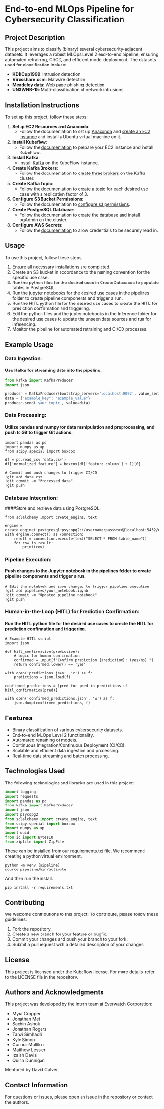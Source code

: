 # End-to-end MLOps Pipeline for Cybersecurity Classification

## Project Description
This project aims to classify (binary) several cybersecurity-adjacent datasets. It leverages a robust MLOps Level 2 end-to-end pipeline, ensuring automated retraining, CI/CD, and efficient model deployment. The datasets used for classification include:
- **KDDCup1999**: Intrusion detection
- **Virusshare.com**: Malware detection
- **Mendeley data**: Web page phishing detection
- **UNSWNB-15**: Multi-classification of network intrusions

## Installation Instructions
To set up this project, follow these steps:

1. **Setup EC2 Resources and Anaconda**:
   - Follow the documentation to set up [Anaconda](https://everwatchsolutions-my.sharepoint.com/personal/kyle_simon_everwatchsolutions_com/_layouts/15/Doc.aspx?sourcedoc={d4b5b174-d832-4649-bd8b-4775bb688c20}&action=edit&wd=target%28AWS%20EC2%20Setup.one%7C4ff51a2b-f919-42fd-8445-e3297aa05de4%2FInstalling%20Anaconda%7C7f1a4c5e-a3ce-499d-a034-1f4737c0200b%2F%29&wdorigin=NavigationUrl) and [create an EC2 instance](https://everwatchsolutions-my.sharepoint.com/personal/kyle_simon_everwatchsolutions_com/_layouts/15/Doc.aspx?sourcedoc={d4b5b174-d832-4649-bd8b-4775bb688c20}&action=edit&wd=target%28AWS%20EC2%20Setup.one%7C4ff51a2b-f919-42fd-8445-e3297aa05de4%2FSetup%20EC2%7C4be75b82-0ab1-4fe2-8f9e-386cc7083dea%2F%29&wdorigin=NavigationUrl) and install a Ubuntu virtual machine on it.
2. **Install Kubeflow**:
   - Follow the [documentation](https://everwatchsolutions-my.sharepoint.com/personal/kyle_simon_everwatchsolutions_com/_layouts/15/Doc.aspx?sourcedoc={d4b5b174-d832-4649-bd8b-4775bb688c20}&action=edit&wd=target%28Kubernetes%20and%20Kubeflow%20setup.one%7C18e14581-c0dd-4732-8512-ca473e8fc054%2FKubernetes%20and%20Kubeflow%20setup%7C77d84f96-8c36-4237-a07e-0de3fc1d329e%2F%29&wdorigin=NavigationUrl) to prepare your EC2 instance and install KubeFlow.
3. **Install Kafka**:
   - Install [Kafka](https://everwatchsolutions-my.sharepoint.com/personal/kyle_simon_everwatchsolutions_com/_layouts/15/Doc.aspx?sourcedoc={d4b5b174-d832-4649-bd8b-4775bb688c20}&action=edit&wd=target%28Kafka%20workflow.one%7C7c1bfa2c-4827-40d0-a0ab-1f4c635637d6%2FInstalling%20Kafka%20on%20Ubuntu%2022.04%7C5681e41b-af31-4873-9e04-9a013924a020%2F%29&wdorigin=NavigationUrl) on the KubeFlow instance.
3. **Create Kafka Brokers**:
   - Follow the documentation to [create three brokers](https://everwatchsolutions-my.sharepoint.com/personal/kyle_simon_everwatchsolutions_com/_layouts/15/Doc.aspx?sourcedoc={d4b5b174-d832-4649-bd8b-4775bb688c20}&action=edit&wd=target%28Kafka%20workflow.one%7C7c1bfa2c-4827-40d0-a0ab-1f4c635637d6%2FInstalling%20Kafka%20on%20Ubuntu%2022.04%7C5681e41b-af31-4873-9e04-9a013924a020%2F%29&wdorigin=NavigationUrl) on the Kafka cluster.
4. **Create Kafka Topic**:
   - Follow the documentation to [create a topic](https://everwatchsolutions-my.sharepoint.com/personal/kyle_simon_everwatchsolutions_com/_layouts/15/Doc.aspx?sourcedoc={d4b5b174-d832-4649-bd8b-4775bb688c20}&action=edit&wd=target%28Kafka%20workflow.one%7C7c1bfa2c-4827-40d0-a0ab-1f4c635637d6%2FCreating%20a%20Topic%20and%20sending%20messages%20in%20Kafka%7C358fd63f-4a78-4059-92a3-23f2ca503968%2F%29&wdorigin=NavigationUrl) for each desired use case with a replication factor of 3.
5. **Configure S3 Bucket Permissions**:
   - Follow the documentation to [configure s3 permissions](https://everwatchsolutions-my.sharepoint.com/personal/kyle_simon_everwatchsolutions_com/_layouts/15/Doc.aspx?sourcedoc={d4b5b174-d832-4649-bd8b-4775bb688c20}&action=edit&wd=target%28Databases.one%7C5ea6a88c-1db6-4e3b-8d85-6a0ce6be28e0%2FS3%20Buckets%20permissions%7Ca79bc9d2-fb3b-4081-a741-4c143ef8a2db%2F%29&wdorigin=NavigationUrl).
6. **Create PostgreSQL Database**:
   - Follow the [documentation](https://everwatchsolutions-my.sharepoint.com/personal/kyle_simon_everwatchsolutions_com/_layouts/15/Doc.aspx?sourcedoc={d4b5b174-d832-4649-bd8b-4775bb688c20}&action=edit&wd=target%28Databases.one%7C5ea6a88c-1db6-4e3b-8d85-6a0ce6be28e0%2FCreating%20PostgreSQL%20Database%7Cb5380621-ab24-493e-bee5-0f0d0efc150b%2F%29&wdorigin=NavigationUrl) to create the database and install pgAdmin on the cluster.
7. **Configure AWS Secrets**:
   - Follow the [documentation](https://everwatchsolutions-my.sharepoint.com/personal/kyle_simon_everwatchsolutions_com/_layouts/15/Doc.aspx?sourcedoc={d4b5b174-d832-4649-bd8b-4775bb688c20}&action=edit&wd=target%28Databases.one%7C5ea6a88c-1db6-4e3b-8d85-6a0ce6be28e0%2FRead%20in%20Credentials%20securely%7Cc84ae31e-2c25-4ca6-b6df-442336f42020%2F%29&wdorigin=NavigationUrl) to allow credentials to be securely read in.

## Usage
To use this project, follow these steps:

1. Ensure all necessary installations are completed.
2. Create an S3 bucket in accordance to the naming convention for the specific use case.
3. Run the python files for the desired uses in CreateDatabases to populate tables in PostgreSQL.
4. Run the jupyter notebooks for the desired use cases in the pipelines folder to create pipeline components and trigger a run.
5. Run the HITL python file for the desired use cases to create the HITL for prediction confirmation and triggering.
6. Edit the python files and the jupter notebooks in the Inference folder for the desired use cases to update the unseen data sources and run for inferencing.
7. Monitor the pipeline for automated retraining and CI/CD processes.

## Example Usage

### Data Ingestion:

#### Use Kafka for streaming data into the pipeline.

```python
from kafka import KafkaProducer
import json

producer = KafkaProducer(bootstrap_servers='localhost:9092', value_serializer=lambda v: json.dumps(v).encode('utf-8'))
data = {"example_key": "example_value"}
producer.send('your_topic', value=data)
```

### Data Processing:
#### Utilize pandas and numpy for data manipulation and preprocessing, and push to Git to trigger Git actions.
```
import pandas as pd
import numpy as np
from scipy.special import boxcox

df = pd.read_csv('data.csv')
df['normalized_feature'] = boxcox(df['feature_column'] + 1)[0]

# Commit and push changes to trigger CI/CD
!git add data.csv
!git commit -m "Processed data"
!git push
```
### Database Integration:
####Store and retrieve data using PostgreSQL.
```
from sqlalchemy import create_engine, text

engine = create_engine('postgresql+psycopg2://username:password@localhost:5432/database_name')
with engine.connect() as connection:
    result = connection.execute(text("SELECT * FROM table_name"))
    for row in result:
        print(row)
```
### Pipeline Execution:
#### Push changes to the Jupyter notebook in the pipelines folder to create pipeline components and trigger a run.
```
# Edit the notebook and save changes to trigger pipeline execution
!git add pipelines/your_notebook.ipynb
!git commit -m "Updated pipeline notebook"
!git push
```
### Human-in-the-Loop (HITL) for Prediction Confirmation:
#### Run the HITL python file for the desired use cases to create the HITL for prediction confirmation and triggering.
```
# Example HITL script
import json

def hitl_confirmation(prediction):
    # Logic for human confirmation
    confirmed = input(f"Confirm prediction {prediction}: (yes/no) ")
    return confirmed.lower() == 'yes'

with open('predictions.json', 'r') as f:
    predictions = json.load(f)

confirmed_predictions = [pred for pred in predictions if hitl_confirmation(pred)]

with open('confirmed_predictions.json', 'w') as f:
    json.dump(confirmed_predictions, f)
```

## Features
- Binary classification of various cybersecurity datasets.
- End-to-end MLOps Level 2 functionality.
- Automated retraining of models.
- Continuous Integration/Continuous Deployment (CI/CD).
- Scalable and efficient data ingestion and processing.
- Real-time data streaming and batch processing.

## Technologies Used
The following technologies and libraries are used in this project:
```python
import logging
import requests
import pandas as pd
from kafka import KafkaProducer
import json
import psycopg2
from sqlalchemy import create_engine, text
from scipy.special import boxcox
import numpy as np
import uuid
from io import BytesIO
from zipfile import ZipFile
```
These can be installed from our requirements.txt file.
We recommend creating a python virtual environment.
```
python -m venv [pipeline]
source pipeline/bin/activate
```
And then run the install. 
```
pip install -r requirements.txt
```




## Contributing
We welcome contributions to this project! To contribute, please follow these guidelines:

1. Fork the repository.
2. Create a new branch for your feature or bugfix.
3. Commit your changes and push your branch to your fork.
4. Submit a pull request with a detailed description of your changes.

## License
This project is licensed under the Kubeflow license. For more details, refer to the LICENSE file in the repository.

## Authors and Acknowledgments
This project was developed by the intern team at Everwatch Corporation:

- Myra Cropper
- Jonathan Mei
- Sachin Ashok
- Jonathan Rogers
- Tanvi Simhadri
- Kyle Simon
- Connor Mullikin
- Matthew Lessler
- Izaiah Davis
- Quinn Dunnigan

Mentored by David Culver.

## Contact Information
For questions or issues, please open an issue in the repository or contact the authors.
